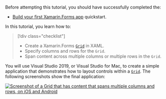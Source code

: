 Before attempting this tutorial, you should have successfully completed the:

- [Build your first Xamarin.Forms app](~/get-started/first-app/index.md) quickstart.

In this tutorial, you learn how to:

> [!div class="checklist"]
> - Create a Xamarin.Forms [`Grid`](xref:Xamarin.Forms.Grid) in XAML.
> - Specify columns and rows for the `Grid`.
> - Span content across multiple columns or multiple rows in the `Grid`.

You will use Visual Studio 2019, or Visual Studio for Mac, to create a simple application that demonstrates how to layout controls within a [`Grid`](xref:Xamarin.Forms.Grid). The following screenshots show the final application:

[![Screenshot of a Grid that has content that spans multiple columns and rows, on iOS and Android](../images/span-columns-rows.png "Grid with content spanning columns and rows")](../images/span-columns-rows-large.png#lightbox "Grid with content spanning columns and rows")
